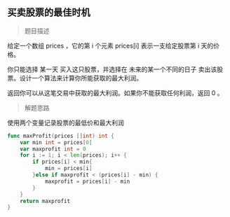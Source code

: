 ## 买卖股票的最佳时机

> 题目描述

给定一个数组 prices ，它的第 i 个元素 prices[i] 表示一支给定股票第 i 天的价格。

你只能选择 某一天 买入这只股票，并选择在 未来的某一个不同的日子 卖出该股票。设计一个算法来计算你所能获取的最大利润。

返回你可以从这笔交易中获取的最大利润。如果你不能获取任何利润，返回 0 。

> 解题思路

使用两个变量记录股票的最低价和最大利润

```go
func maxProfit(prices []int) int {
    var min int = prices[0]
    var maxprofit int = 0
    for i := 1; i < len(prices); i++ {
        if prices[i] < min{
            min = prices[i]
        }else if maxprofit < (prices[i] - min) {
            maxprofit = prices[i] - min
        }
    }
    return maxprofit
}
```

